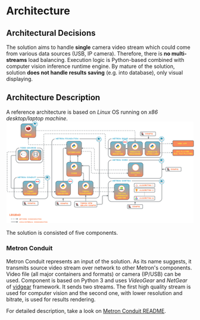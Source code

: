 # Architecture

## Architectural Decisions

The solution aims to handle **single** camera video stream which could come from various data sources (USB, IP camera).
Therefore, there is **no multi-streams** load balancing. Execution logic is Python-based combined with computer vision
inference runtime engine. By mature of the solution, solution **does not handle results saving** (e.g. into database),
only visual displaying.

## Architecture Description

A reference architecture is based on *Linux* OS running on *x86* *desktop/laptop machine*.
![High Level Architecture](images/high_level_architecture.png)

The solution is consisted of five components.

### Metron Conduit

Metron Conduit represents an input of the solution. As its name suggests, it transmits source video stream over network
to other Metron's components. Video file (all major containers and formats) or camera (IP/USB) can be used. Component is
based on Python 3 and uses *VideoGear* and *NetGear* of [vidgear](https://abhitronix.github.io/vidgear/latest/)
framework. It sends two streams. The first high quality stream is used for computer vision and the second one, with
lower resolution and bitrate, is used for results rendering.

For detailed description, take a look on [Metron Conduit README](../metron_conduit/metron_conduit_README.md).

